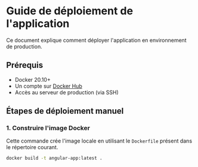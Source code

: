 # Guide de déploiement de l'application

Ce document explique comment déployer l'application en environnement de production.

## Prérequis

* Docker 20.10+
* Un compte sur [Docker Hub](https://hub.docker.com/)
* Accès au serveur de production (via SSH)

## Étapes de déploiement manuel

### 1. Construire l'image Docker

Cette commande crée l'image locale en utilisant le `Dockerfile` présent dans le répertoire courant.

```bash
docker build -t angular-app:latest .
